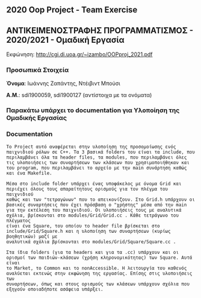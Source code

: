 ## 2020 Oop Project - Team Exercise

## ΑΝΤΙΚΕΙΜΕΝΟΣΤΡΑΦΗΣ ΠΡΟΓΡΑΜΜΑΤΙΣΜΟΣ - 2020/2021 - Ομαδική Εργασία


Εκφώνηση: http://cgi.di.uoa.gr/~izambo/OOPproj_2021.pdf


### Προσωπικά Στοιχεία

__Όνομα__: Ιωάννης Ζαπάντης, Ντέιβιντ Μπούσι

__Α.Μ.__: sdi1900059, sdi1900127 (αντίστοιχα με τα ονόματα)


### Παρακάτω υπάρχει το documentation για Υλοποίηση της Ομαδικής Εργασίας

### Documentation

    Το Project αυτό αναφέρεται στην υλοποίηση της προσομοίωσης ενός παιχνιδιού ρόλων σε C++. Τα 3 βασικά folders του είναι τα include, που
    περιλαμβάνει όλα τα header files, τα modules, που περιλαμβάνει όλες τις υλοποιήσεις των συναρτήσεων των κλάσεων που χρησιμοποιήθηκαν και
    του program, που περιλαμβάνει το αρχείο με την main συνάρτηση καθώς και ένα Makefile.

    Μέσα στο include folder υπάρχει ένας υποφάκελος με όνομα Grid και περιέχει όλους τους απαραίτητους ορισμούς για τον πλέγμα του παιχνιδιού
    καθώς και των "τετραγώνων" που το απεικονίζουν. Στο Grid.h υπάρχουν οι βασικές συναρτήσεις που έχει πρόσβαση ο "χρήστης" μέσα από την main
    για την εκτέλεση του παιχνιδιού. Οι υλοποιήσεις τους με αναλυτικά σχόλια, βρίσκονται στο modules/Grid/Grid.cc . Κάθε τετράγωνο του πλέγματος
    είναι ένα Square, του οποίου το header file βρίσκεται στο include/Grid/Square.h και η υλοποίηση των συναρτήσεων (κυρίως βοηθητικών) μαζί με
    αναλυτικά σχόλια βρίσκονται στο modules/Grid/Square/Square.cc .

    Στα ίδια folders (για τα headers και για τα .cc) υπάρχουν και οι ορισμοί των παιδιών-κλάσεων (χρήση κληρονομικότητας) των Square. Αυτά είναι
    το Market, το Common και το nonAccessible. Η λειτουργία του καθενός αναλύεται εκτενώς στην εκφώνηση της εργασίας. Επίσης στις υλοποιήσεις των
    συναρτήσεων, όπως και στους ορισμούς των κλάσεων υπάρχουν σχόλια που εξηγούν οποιαδήποτε ασάφεια υπάρξει.
